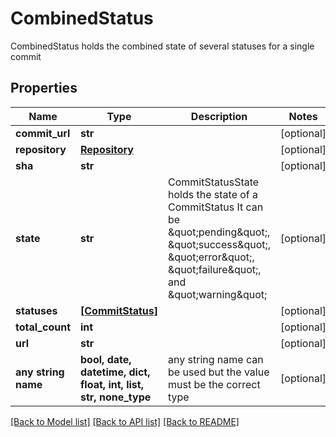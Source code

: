# CombinedStatus

CombinedStatus holds the combined state of several statuses for a single commit

## Properties
Name | Type | Description | Notes
------------ | ------------- | ------------- | -------------
**commit_url** | **str** |  | [optional] 
**repository** | [**Repository**](Repository.md) |  | [optional] 
**sha** | **str** |  | [optional] 
**state** | **str** | CommitStatusState holds the state of a CommitStatus It can be \&quot;pending\&quot;, \&quot;success\&quot;, \&quot;error\&quot;, \&quot;failure\&quot;, and \&quot;warning\&quot; | [optional] 
**statuses** | [**[CommitStatus]**](CommitStatus.md) |  | [optional] 
**total_count** | **int** |  | [optional] 
**url** | **str** |  | [optional] 
**any string name** | **bool, date, datetime, dict, float, int, list, str, none_type** | any string name can be used but the value must be the correct type | [optional]

[[Back to Model list]](../README.md#documentation-for-models) [[Back to API list]](../README.md#documentation-for-api-endpoints) [[Back to README]](../README.md)


